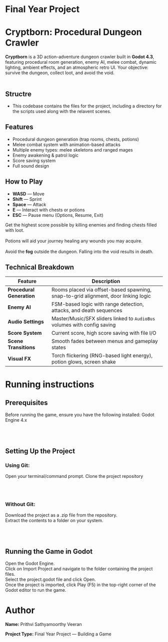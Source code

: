 # Final Year Project
# Cryptborn: Procedural Dungeon Crawler

**Cryptborn** is a 3D action-adventure dungeon crawler built in **Godot 4.3**, featuring procedural room generation, enemy AI, melee combat, dynamic lighting, ambient effects, and an atmospheric retro UI. Your objective: survive the dungeon, collect loot, and avoid the void.
<br> <br> 

## Structre

- This codebase contains the files for the project, including a directory for the scripts used along with the relavent scenes.

## Features

- Procedural dungeon generation (trap rooms, chests, potions)
- Melee combat system with animation-based attacks
- Multiple enemy types: melee skeletons and ranged mages
- Enemy awakening & patrol logic
- Score saving system
- Full sound design 

## How to Play

- **WASD** — Move
- **Shift** — Sprint
- **Space** — Attack
- **E** — Interact with chests or potions
- **ESC** — Pause menu (Options, Resume, Exit)

Get the highest score possible by killing enemies and finding chests filled with loot.
<br> <br>Potions will aid your journey healing any wounds you may acquire.
<br> <br>Avoid the **fog** outside the dungeon. Falling into the void results in death.

## Technical Breakdown

| Feature | Description |
|--------|-------------|
| **Procedural Generation** | Rooms placed via offset-based spawning, snap-to-grid alignment, door linking logic |
| **Enemy AI** | FSM-based logic with range detection, attacks, and death sequences |
| **Audio Settings** | Master/Music/SFX sliders linked to `AudioBus` volumes with config saving |
| **Score System** | Current score, high score saving with file I/O |
| **Scene Transitions** | Smooth fades between menus and gameplay states |
| **Visual FX** | Torch flickering (RNG-based light energy), potion glows, screen shake |

# Running instructions
## Prerequisites
Before running the game, ensure you have the following installed: Godot Engine 4.x

<br> <br> 

## Setting Up the Project
### Using Git:
Open your terminal/command prompt.
Clone the project repository

<br> <br> 

### Without Git:
Download the project as a .zip file from the repository. 
<br> 
Extract the contents to a folder on your system.

<br> <br> 

## Running the Game in Godot
Open the Godot Engine.
<br> 
Click on Import Project and navigate to the folder containing the project files.
<br> 
Select the project.godot file and click Open.
<br> 
Once the project is imported, click Play (F5) in the top-right corner of the Godot editor to run the game.

# Author

**Name:** Prithvi Sathyamoorthy Veeran
<br> 


**Project Type:** Final Year Project — Building a Game  
